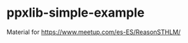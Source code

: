 # ppxlib-simple-example

Material for https://www.meetup.com/es-ES/ReasonSTHLM/

<!-- TODO: Write down a proper documentation for this -->